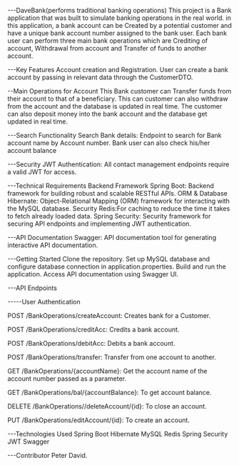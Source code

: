 ---DaveBank(performs traditional banking operations)
This project is a Bank application that was built to simulate banking operations in the real world. in this application,
a bank account can be Created by a potential customer and have a unique bank account number assigned to the bank user.
Each bank user can perform three main bank operations which are Crediting of account, Withdrawal from account and
Transfer of funds to another account.

---Key Features
Account creation and Registration.
User can create a bank account by passing in relevant data through the CustomerDTO.

--Main Operations for Account
This Bank customer can Transfer funds from their account to that of a beneficiary.
This can customer can also withdraw from the account and the database is updated in real time.
The customer can also deposit money into the bank account and the database get updated in real time.

---Search Functionality
Search Bank details: Endpoint to search for Bank account name by Account number.
Bank user can also check his/her account balance

---Security
JWT Authentication: All contact management endpoints require a valid JWT for access.

---Technical Requirements
Backend Framework
Spring Boot: Backend framework for building robust and scalable RESTful APIs.
ORM & Database
Hibernate: Object-Relational Mapping (ORM) framework for interacting with the MySQL database.
Security
Redis:For caching to reduce the time it takes to fetch already loaded data.
Spring Security: Security framework for securing API endpoints and implementing JWT authentication.

---API Documentation
Swagger: API documentation tool for generating interactive API documentation.

---Getting Started
Clone the repository.
Set up MySQL database and configure database connection in application.properties.
Build and run the application.
Access API documentation using Swagger UI.

---API Endpoints

-----User Authentication

POST /BankOperations/createAccount: Creates bank for a Customer.

POST /BankOperations/creditAcc: Credits a bank account.

POST /BankOperations/debitAcc: Debits a bank account.

POST /BankOperations/transfer: Transfer from one account to another.

GET /BankOperations/{accountName}: Get the account name of the account number passed as a parameter.

GET /BankOperations/bal/{accountBalance}: To get account balance.

DELETE /BankOperations//deleteAccount/{id}: To close an account.

PUT /BankOperations/editAccount/{id}: To create an account.

---Technologies Used
Spring Boot
Hibernate
MySQL
Redis
Spring Security
JWT
Swagger

---Contributor
Peter David.